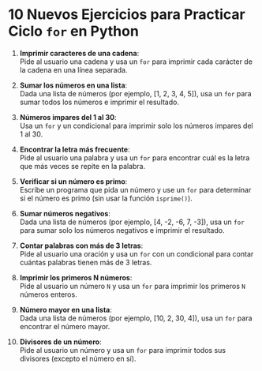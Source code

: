 # 10 Nuevos Ejercicios para Practicar Ciclo `for` en Python

1. **Imprimir caracteres de una cadena**:  
   Pide al usuario una cadena y usa un `for` para imprimir cada carácter de la cadena en una línea separada.

2. **Sumar los números en una lista**:  
   Dada una lista de números (por ejemplo, [1, 2, 3, 4, 5]), usa un `for` para sumar todos los números e imprimir el resultado.

3. **Números impares del 1 al 30**:  
   Usa un `for` y un condicional para imprimir solo los números impares del 1 al 30.

4. **Encontrar la letra más frecuente**:  
   Pide al usuario una palabra y usa un `for` para encontrar cuál es la letra que más veces se repite en la palabra.

5. **Verificar si un número es primo**:  
   Escribe un programa que pida un número y use un `for` para determinar si el número es primo (sin usar la función `isprime()`).

6. **Sumar números negativos**:  
   Dada una lista de números (por ejemplo, [4, -2, -6, 7, -3]), usa un `for` para sumar solo los números negativos e imprimir el resultado.

7. **Contar palabras con más de 3 letras**:  
   Pide al usuario una oración y usa un `for` con un condicional para contar cuántas palabras tienen más de 3 letras.

8. **Imprimir los primeros N números**:  
   Pide al usuario un número `N` y usa un `for` para imprimir los primeros `N` números enteros.

9. **Número mayor en una lista**:  
   Dada una lista de números (por ejemplo, [10, 2, 30, 4]), usa un `for` para encontrar el número mayor.

10. **Divisores de un número**:  
    Pide al usuario un número y usa un `for` para imprimir todos sus divisores (excepto el número en sí).
